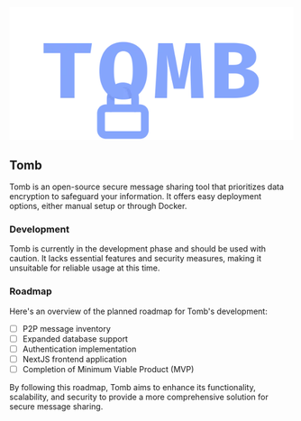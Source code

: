 <p align="center">
  <img width="550" src="./.github/branding/banner.webp">
</p>

## Tomb

Tomb is an open-source secure message sharing tool that prioritizes data encryption to safeguard your information. It offers easy deployment options, either manual setup or through Docker.

### Development

Tomb is currently in the development phase and should be used with caution. It lacks essential features and security measures, making it unsuitable for reliable usage at this time.

### Roadmap

Here's an overview of the planned roadmap for Tomb's development:

- [ ] P2P message inventory
- [ ] Expanded database support
- [ ] Authentication implementation
- [ ] NextJS frontend application
- [ ] Completion of Minimum Viable Product (MVP)

By following this roadmap, Tomb aims to enhance its functionality, scalability, and security to provide a more comprehensive solution for secure message sharing.
